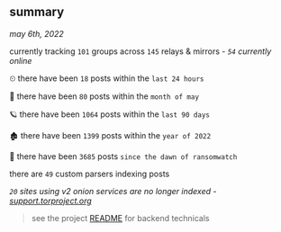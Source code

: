 
## summary
_may 6th, 2022_

currently tracking `101` groups across `145` relays & mirrors - _`54` currently online_

⏲ there have been `18` posts within the `last 24 hours`

🦈 there have been `80` posts within the `month of may`

🪐 there have been `1064` posts within the `last 90 days`

🏚 there have been `1399` posts within the `year of 2022`

🦕 there have been `3685` posts `since the dawn of ransomwatch`

there are `49` custom parsers indexing posts

_`20` sites using v2 onion services are no longer indexed - [support.torproject.org](https://support.torproject.org/onionservices/v2-deprecation/)_

> see the project [README](https://github.com/thetanz/ransomwatch#ransomwatch--) for backend technicals
